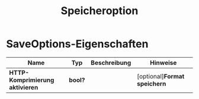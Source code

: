 ﻿---
title: Speicheroption
second_title: Documen
linktitle: Speicheroption
type: docs
url: /de/save-options/
keywords: Workbook save options
description: Aspose.Cells Cloud REST API unterstützt die Konvertierung von Excel-Dateien in verschiedene Dateiformate. SDK unterstützt verschiedene Entwicklungssprachen. Dazu gehören Android, C#, Go, Java, NodeJS, Perl, PHP, Python, Ruby und Swift
weight: 79
kwords: Excel, Office Cloud, REST API, Tabellenkalkulation, PDF, CSV, Json, Markdown, Speicheroptionen
---
# SaveOptions-Eigenschaften

Name | Typ | Beschreibung | Hinweise
------------ | ------------- | ------------- | -------------
**HTTP-Komprimierung aktivieren** | **bool?** | | [optional]**Format speichern** | **Schnur** | | [optional]**ClearData** | **bool?** | Leeren Sie die Arbeitsmappe nach dem Speichern der Datei. | [optional]**CachedFileFolder** | **Schnur** | Der zwischengespeicherte Dateiordner wird zum Speichern einiger großer Datenmengen verwendet. | [optional]**ValidateMergedAreas** | **bool?** | Gibt an, ob zusammengeführte Bereiche vor dem Speichern der Datei validiert werden sollen. Der Standardwert ist „false“. | [optional]**ChartCache aktualisieren** | **bool?** | | [optional]**Verzeichnis erstellen** | **bool?** | Wenn „true“ und das Verzeichnis nicht existiert, wird das Verzeichnis vor dem Speichern der Datei automatisch erstellt. | [optional]**SortNames** | **bool?** | | [optional]
